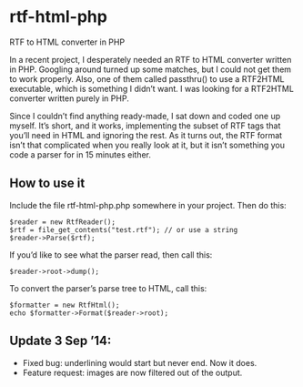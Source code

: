 # rtf-html-php
RTF to HTML converter in PHP

In a recent project, I desperately needed an RTF to HTML converter written in PHP. Googling around turned up some matches, but I could not get them to work properly. Also, one of them called passthru() to use a RTF2HTML executable, which is something I didn’t want. I was looking for a RTF2HTML converter written purely in PHP.

Since I couldn’t find anything ready-made, I sat down and coded one up myself. It’s short, and it works, implementing the subset of RTF tags that you’ll need in HTML and ignoring the rest. As it turns out, the RTF format isn’t that complicated when you really look at it, but it isn’t something you code a parser for in 15 minutes either.

## How to use it

Include the file rtf-html-php.php somewhere in your project. Then do this:

    $reader = new RtfReader();
    $rtf = file_get_contents("test.rtf"); // or use a string
    $reader->Parse($rtf);

If you’d like to see what the parser read, then call this:

    $reader->root->dump();

To convert the parser’s parse tree to HTML, call this:

    $formatter = new RtfHtml();
    echo $formatter->Format($reader->root);

## Update 3 Sep ’14:

* Fixed bug: underlining would start but never end. Now it does.
* Feature request: images are now filtered out of the output.
